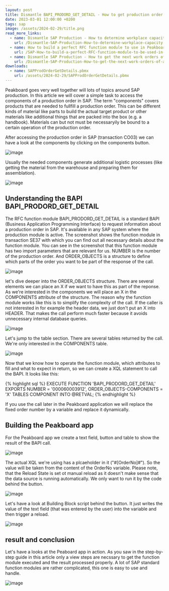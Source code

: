 ```yaml
---
layout: post
title: Dismantle BAPI_PRODORD_GET_DETAIL - How to get production order details from SAP
date: 2023-03-01 12:00:00 +0200
tags: sap
image: /assets/2024-02-29/title.png
read_more_links:
  - name: Dismantle SAP Production - How to determine workplace capacity
    url: /Dismantle-SAP-Production-How-to-determine-workplace-capacity.html
  - name: How to build a perfect RFC function module to use in Peakboard
    url: /SAP-How-to-build-a-perfect-RFC-function-module-to-be-used-in-Peakboard.html
  - name: Dismantle SAP Production - How to get the next work orders of a workplace by using COOIS transaction
    url: /Dismantle-SAP-Production-How-to-get-the-next-work-orders-of-a-workplace-by-using-COOIS-transaction-in-Peakboard.html
downloads:
  - name: SAPProdOrderGetDetails.pbmx
    url: /assets/2024-02-29/SAPProdOrderGetDetails.pbmx
---
```

Peakboard goes very well together will lots of topics around SAP production. In this article we will cover a simple task to access the components of a production order in SAP. The term "components" covers products that are needed to fullfill a production order. This can be different kinds of material like parts to build the actual target product or other materials like additional things that are packed into the box (e.g. a handbook). Materials can but not must be necessaryily be bound to a certain operation of the production order.

After accessing the production order in SAP (transaction CO03) we can have a look at the components by clicking on the components button.

![image](/assets/2024-02-29/005.png)

Usually the needed components generate additional logistic processes (like getting the material from the warehouse and preparing them for assemblation). 

![image](/assets/2024-02-29/010.png)

## Understanding the BAPI BAPI_PRODORD_GET_DETAIL

The RFC function module BAPI_PRODORD_GET_DETAIL is a standard BAPI (Business Application Programming Interface) to request information about a production order in SAP. It's available in any SAP system where the production module is active.
The screenshot shows the function module in transaction SE37 with which you can find out all necessary details about the function module.
You can see in the screenshot that this function module has two import parameters that are relevant for us. NUMBER is the number of the production order. And ORDER_OBJECTS is a structure to define which parts of the order you want to be part of the response of the call. 

![image](/assets/2024-02-29/020.png)

let's dive deeper into the ORDER_OBJECTS structure. There are several elements we can place an X if we want to have this as part of the reponse. As we're interested in the components we will place an X in the COMPONENTS attribute of the structure. The reason why the function module works like this is to simplify the complexity of the call. If the caller is not interested in for example the header data, we just don't put an X into HEADER. That makes the call perform much faster because it avoids unnecessary internal database queries. 

![image](/assets/2024-02-29/030.png)

Let's jump to the table section. There are several tables returned by the call. We're only interested in the COMPONENTS table.

![image](/assets/2024-02-29/040.png)

Now that we know how to operate the function module, which attributes to fill and what to expect in return, so we can create a XQL statement to call the BAPI. It looks like this:

{% highlight sql %}
EXECUTE FUNCTION 'BAPI_PRODORD_GET_DETAIL'
   EXPORTS
      NUMBER = '000060003912',
      ORDER_OBJECTS-COMPONENTS = 'X'
   TABLES
      COMPONENT
      INTO @RETVAL;
{% endhighlight %}

If you use the call later in the Peakboard application we will replace the fixed order number by a variable and replace it dynamically.

## Building the Peakboard app

For the Peakboard app we create a text field, button and table to show the result of the BAPI call.

![image](/assets/2024-02-29/045.png)

The actual XQL we're using has a plcaeholder in it ("#[OrderNo]#"). So the value will be taken from the content of the OrderNo variable. Please note, that the Reload State is set ot manual reload as it doesn't make sense that the data source is running automatically. We only want to run it by the code behind the button.

![image](/assets/2024-02-29/050.png)

Let's have a look at Building Block script behind the button. It just writes the value of the text field (that was entered by the user) into the variable and then trigger a reload.

![image](/assets/2024-02-29/060.png)

## result and conclusion

Let's have a looks at the Peaboard app in action. As you saw in the step-by-step guide in this article only a view steps are necssary to get the function module executed and the result processed properly. A lot of SAP standard function modules are rather complicated, this one is easy to use and handle. 

![image](/assets/2024-02-29/result.gif)








